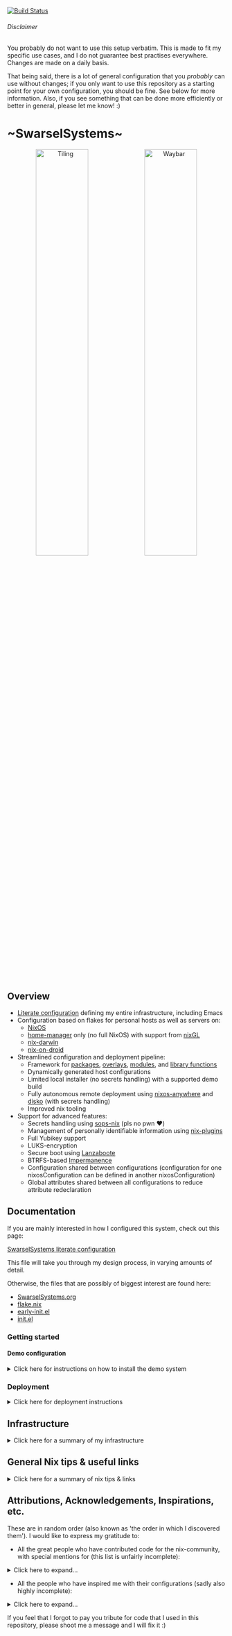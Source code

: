 [![Build Status](https://img.shields.io/endpoint.svg?url=https%3A%2F%2Factions-badge.atrox.dev%2FSwarsel%2F.dotfiles%2Fbadge%3Fref%3Dmain&style=flat&labelColor=11111b)](https://actions-badge.atrox.dev/Swarsel/.dotfiles/goto?ref=main)

###### Disclaimer

You probably do not want to use this setup verbatim. This is made to fit my specific use cases, and I do not guarantee best practises everywhere. Changes are made on a daily basis.

That being said, there is a lot of general configuration that you *probably* can use without changes; if you only want to use this repository as a starting point for your own configuration, you should be fine. See below for more information. Also, if you see something that can be done more efficiently or better in general, please let me know! :)

# \~SwarselSystems\~

<p align="center">
  <img src="https://i.imgur.com/bmgLNcu.png" width="49%" title="Tiling">
  <img src="https://i.imgur.com/0G7Be6e.png" width="49%" title="Waybar">
</p>

## Overview

- [Literate configuration](https://swarsel.github.io/.dotfiles/) defining my entire infrastructure, including Emacs
- Configuration based on flakes for personal hosts as well as servers on:
  - [NixOS](https://github.com/NixOS/nixpkgs)
  - [home-manager](https://github.com/nix-community/home-manager) only (no full NixOS) with support from [nixGL](https://github.com/nix-community/nixGL)
  - [nix-darwin](https://github.com/LnL7/nix-darwin)
  - [nix-on-droid](https://github.com/nix-community/nix-on-droid)
- Streamlined configuration and deployment pipeline:
  - Framework for [packages](https://github.com/Swarsel/.dotfiles/blob/main/pkgs/default.nix), [overlays](https://github.com/Swarsel/.dotfiles/blob/main/overlays/default.nix), [modules](https://github.com/Swarsel/.dotfiles/tree/main/modules), and [library functions](https://github.com/Swarsel/.dotfiles/tree/main/lib/default.nix)
  - Dynamically generated host configurations
  - Limited local installer (no secrets handling) with a supported demo build
  - Fully autonomous remote deployment using [nixos-anywhere](https://github.com/nix-community/nixos-anywhere) and [disko](https://github.com/nix-community/disko) (with secrets handling)
  - Improved nix tooling
- Support for advanced features:
  - Secrets handling using [sops-nix](https://github.com/Mic92/sops-nix) (pls no pwn ❤️)
  - Management of personally identifiable information using [nix-plugins](https://github.com/shlevy/nix-plugins)
  - Full Yubikey support
  - LUKS-encryption
  - Secure boot using [Lanzaboote](https://github.com/nix-community/lanzaboote)
  - BTRFS-based [Impermanence](https://github.com/nix-community/impermanence)
  - Configuration shared between configurations (configuration for one nixosConfiguration can be defined in another nixosConfiguration)
  - Global attributes shared between all configurations to reduce attribute redeclaration

## Documentation

If you are mainly interested in how I configured this system, check out this page:

[SwarselSystems literate configuration](https://swarsel.github.io/.dotfiles/)

This file will take you through my design process, in varying amounts of detail.

Otherwise, the files that are possibly of biggest interest are found here:

- [SwarselSystems.org](../SwarselSystems.org)
- [flake.nix](../flake.nix)
- [early-init.el](../files/emacs/early-init.el)
- [init.el](../files/emacs/init.el)


### Getting started

#### Demo configuration

<details>
  <summary>Click here for instructions on how to install the demo system</summary>

If you just want to see if this configuration is for you, run this command on any system that has `nix` installed:

``` shell
nix run --experimental-features 'nix-command flakes' github:Swarsel/.dotfiles#swarsel-rebuild -- -u <YOUR_USERNAME>
```

This will activate the `chaostheatre` configuration on your system, which is a de-facto mirror of my main configuration with secret-based settings removed.
Please keep in mind that this limited installer will make local changes to the cloned repository in order to be able to install it (otherwise the builder would fail at fetching my private secrets repository). As such, this should only be used to evaluate the system - if you want to use it longterm, you will need to create a fork and make some changes.
</details>

### Deployment

<details>
  <summary>Click here for deployment instructions</summary>

The deployment process for this configuration is mostly automated, there are only a few steps that are needed to be done manually. You can choose between a remote deployment strategy that is also able to deploy new age keys for sops for you and a local installer that will only install the system without any secret handling.

#### Remote deployment (recommended if you have at least one running system)

0) Fork this repo, and write your own host config at `hosts/nixos/<YOUR_CONFIG_NAME>/default.nix` (you can use one of the other configurations as a template. Also see https://github.com/Swarsel/.dotfiles/tree/main/modules for a list of all additional options). At the very least, you should replace the `secrets/` directory with your own secrets and replace the SSH public keys with your own ones (otherwise I will come visit you!🔓❤️). I personally recommend to use the literate configuration and `org-babel-tangle-file` in Emacs, but you can also simply edit the separate `.nix` files.
1) Have a system with `nix` available booted (this does not need to be installed, i.e. you can use a NixOS installer image; a custom minimal installer ISO can be built by running `just iso` in the root of this repo)
2) Make sure that your Yubikey is plugged in or that you have your SSH key available (and configured)
3) Run `swarsel-bootstrap -n <CONFIGURATION_NAME> -d <TARGET_IP>` on your existing system.
  - Alternatively (if you run this on a system that is not yet running this configuration), you can also run `nix run --experimental-features 'nix-command flakes' github:Swarsel/.dotfiles -- -n <CONFIGURATION_NAME> -d <TARGET_IP>` (this runs the same program as the command above).
4) Follow the installers instructions:
  - you will have to choose a disk encryption password (if you want that feature)
  - you will have to confirm once that the target system has rebooted
  - you will have to enter the root password once during the final system install
5) That should be it! The installer will take care of setting up disks, secrets, and the rest of the hardware configuration! You will still have to sign in manually to some webservices etc.

#### Local deployment (recommended for setting up the first system)

1) Boot the latest install ISO from this repository on an UEFI system.
2) Run `swarsel-install -n <CONFIGURATION_NAME>`
3) Reboot

Alternatively, to install this from any NixOS live ISO, run `nix run --experimental-features 'nix-command flakes' github:Swarsel/.dotfiles#install -- -n <CONFIGURATION_NAME>` at step 2.
</details>

## Infrastructure

<details>
  <summary>Click here for a summary of my infrastructure</summary>

### Programs

| Topic         | Program                         |
|---------------|---------------------------------|
|🐚 **Shell**   | [zsh](https://github.com/Swarsel/.dotfiles/tree/main/modules/home/common/zsh.nix)                            |
|🚪 **DM**      | [greetd](https://github.com/Swarsel/.dotfiles/tree/main/modules/nixos/common/login.nix)                         |
|🪟 **WM**      | [SwayFX](https://github.com/Swarsel/.dotfiles/tree/main/modules/home/common/sway.nix)                         |
|⛩️ **Bar**     | [Waybar](https://github.com/Swarsel/.dotfiles/tree/main/modules/home/common/waybar.nix)                         |
|✒️ **Editor**  | [Emacs](https://github.com/Swarsel/.dotfiles/tree/main/files/emacs/init.el)                          |
|🖥️ **Terminal**| [Kitty](https://github.com/Swarsel/.dotfiles/tree/main/modules/home/common/kitty.nix)                          |
|🚀 **Launcher**| [Fuzzel](https://github.com/Swarsel/.dotfiles/tree/main/modules/home/common/fuzzel.nix)                         |
|🚨 **Alerts**  | [Mako](https://github.com/Swarsel/.dotfiles/tree/main/modules/home/common/mako.nix)                           |
|🌐 **Browser** | [Firefox](https://github.com/Swarsel/.dotfiles/tree/main/modules/home/common/zsh.nix)                        |
|🎨 **Theme**   | [City-Lights (managed by stylix)](https://github.com/Swarsel/.dotfiles/tree/main/modules/home/common/sharedsetup.nix)|

### Services

| Topic                 | Program                         |
|-----------------------|---------------------------------|
|📖 **Books**           |  [Kavita](https://github.com/Swarsel/.dotfiles/tree/main/modules/nixos/server/kavita.nix)                         |
|📼 **Videos**          | [Jellyfin](https://github.com/Swarsel/.dotfiles/tree/main/modules/nixos/server/jellyfin.nix)                       |
|🎵 **Music**           | [Navidrome](https://github.com/Swarsel/.dotfiles/tree/main/modules/nixos/server/navidrome.nix) +  [Spotifyd](https://github.com/Swarsel/.dotfiles/tree/main/modules/nixos/server/spotifyd.nix) +  [MPD](https://github.com/Swarsel/.dotfiles/tree/main/modules/nixos/server/mpd.nix)  |
|🗨️ **Messaging**       | [Matrix](https://github.com/Swarsel/.dotfiles/tree/main/modules/nixos/server/matrix.nix)                         |
|📁 **Filesharing**     | [Nectcloud](https://github.com/Swarsel/.dotfiles/tree/main/modules/nixos/server/nextcloud.nix)                      |
|📷 **Photos**          | [Immich](https://github.com/Swarsel/.dotfiles/tree/main/modules/nixos/server/immich.nix)                         |
|📄 **Documents**       | [Paperless](https://github.com/Swarsel/.dotfiles/tree/main/modules/nixos/server/paperless.nix)                      |
|🔄 **File Sync**       | [Syncthing](https://github.com/Swarsel/.dotfiles/tree/main/modules/nixos/server/syncthing.nix)                      |
|💾 **Backups**         | [Restic](https://github.com/Swarsel/.dotfiles/tree/main/modules/nixos/server/restic.nix)                         |
|👁️ **Monitoring**      | [Grafana](https://github.com/Swarsel/.dotfiles/tree/main/modules/nixos/server/monitoring.nix)                        |
|🍴 **RSS**             | [FreshRss](https://github.com/Swarsel/.dotfiles/tree/main/modules/nixos/server/freshrss.nix)                       |
|🌳 **Git**             | [Forgejo](https://github.com/Swarsel/.dotfiles/tree/main/modules/nixos/server/forgejo.nix)                        |
|⚓ **Anki Sync**       | [Anki Sync Server](https://github.com/Swarsel/.dotfiles/tree/main/modules/nixos/server/ankisync.nix)               |
|🪪 **SSO**             | [Kanidm](https://github.com/Swarsel/.dotfiles/tree/main/modules/nixos/server/kanidm.nix) + [oauth2-proxy](https://github.com/Swarsel/.dotfiles/tree/main/modules/nixos/server/oauth2-proxy.nix)          |
|💸 **Finance**         | [Firefly-III](https://github.com/Swarsel/.dotfiles/tree/main/modules/nixos/server/firefly-iii.nix)                    |
|🃏 **Collections**     | [Koillection](https://github.com/Swarsel/.dotfiles/tree/main/modules/nixos/server/koillection.nix)                    |
|🗃️ **Shell History**   | [Atuin](https://github.com/Swarsel/.dotfiles/tree/main/modules/nixos/server/atuin.nix)                          |
|📅 **CalDav/CardDav**  | [Radicale](https://github.com/Swarsel/.dotfiles/tree/main/modules/nixos/server/radicale.nix)                       |
|↔️ **P2P Filesharing** | [Croc](https://github.com/Swarsel/.dotfiles/tree/main/modules/nixos/server/croc.nix)                           |
|✂️ **Paste Tool**      | [Microbin](https://github.com/Swarsel/.dotfiles/tree/main/modules/nixos/server/microbin.nix)                       |
|🔗 **Link Shortener**  | [Shlink](https://github.com/Swarsel/.dotfiles/tree/main/modules/nixos/server/shlink.nix)                          |

### Hosts

| Name               | Hardware                                            | Use                                                  |
|--------------------|-----------------------------------------------------|------------------------------------------------------|
|💻 **nbl-imba-2**   | Framework Laptop 16, AMD 7940HS, RX 7700S, 64GB RAM | Work laptop                                          |
|💻 **nbm-imba-166** | MacBook Pro 2016                                    | MacOS Sandbox                                        |
|🖥️ **winters**      | ASRock J4105-ITX, 32GB RAM                          | Main homeserver and data storgae                     |
|🖥️ **milkywell**         | Oracle Cloud: VM.Standard.E2.1.Micro                | Server for lightweight synchronization tasks         |
|🖥️ **moonside**     | Oracle Cloud: VM.Standard.A1.Flex, 4 OCPUs, 24GB RAM| Proxy for local services, some lightweight services  |
|📱 **magicant**     | Samsung Galaxy Z Flip 6                             | Phone                                                |
|💿 **drugstore**    | -                                                   | ISO installer configuration                          |
|❔ **chaotheatre**  | -                                                   | Demo config for checking out my configurtion         |
|❔ **toto**         | -                                                   | Helper configuration for bootstrapping a new system  |
|🏠 **Treehouse**         | -                                                   | Reference configuration for a home-manager only host |
</details>

## General Nix tips & useful links

<details>
  <summary>Click here for a summary of nix tips & links</summary>

- Below is a small list of tips that should be helpful if you are new to the nix ecosystem:

  - Temporarily install any package using `nix shell nixpkgs#<PACKAGE_NAME>` - this can be e.g. useful if you accidentally removed home-manager from your packages on a non-NixOS machine. Alternatively, use [comma](https://github.com/nix-community/comma)
    - More info on `nix [...]` commands: https://nixos.org/manual/nix/stable/command-ref/new-cli/nix
  - When you are trying to setup a new configuration part, [GitHub code search](https://github.com/search?q=language%3ANix&type=code) can really help you to find a working configuration. Just filter for `.nix` files and the options you are trying to set up.
  - getting packages at a different version than your target (or not packaged at all) can be done in most cases easily with fetchFromGithub (https://ryantm.github.io/nixpkgs/builders/fetchers/)
  - you can easily install old revisions of packages using https://lazamar.co.uk/nix-versions/. You can conveniently spawn a shell with a chosen package available using `vershell <NIXPKGS_REVISION> <PACKAGE>`. Just make sure to pick a revision that has flakes enabled, otherwise you will need the legacy way of spawning the shell (see the link for more info)

- These links are your best friends:
  - The nix documentation: https://nix.dev/
  - The nixpkgs reference manual: https://nixos.org/manual/nixpkgs/unstable/#buildpythonapplication-function
    - the [nixpkgs repository](https://github.com/NixOS/nixpkgs) - especially useful to look at the various READMEs that are in various places in the repository (find using GitHub code search) as well as the [issues](https://github.com/Swarsel/.dotfiles/issues) and [PRs](https://github.com/Swarsel/.dotfiles/pulls) pages
    - and the [nixpkgs Pull Request Tracker](https://nixpk.gs/pr-tracker.html)
  - The NixOS manual: https://nixos.org/manual/nixos/stable/
  - The NixOS package search: https://search.nixos.org/packages
    - and the nix package version search: https://lazamar.co.uk/nix-versions/
  - The NixOS option search https://search.nixos.org/options
  - [mipmip](https://github.com/mipmip)'s home-manager option search: https://mipmip.github.io/home-manager-option-search/
  - [Alan Pearce](https://alanpearce.eu/)'s nix-darwin search: https://searchix.alanpearce.eu/options/darwin/search (which supports all of the other versions as well :o)
  - For the above, you can use the CLI tool [manix](https://github.com/mlvzk/manix)
  - Nix function search: https://noogle.dev/
  - Search for nix-community options: https://search.nüschtos.de/
- But that is not all:
  - Some nix resources
    - A tour of Nix: https://nixcloud.io/tour/
    - The Nix One Pager: https://github.com/tazjin/nix-1p
    - another one page introduction: https://learnxinyminutes.com/nix/
    - a very short introduction to Nix features: https://zaynetro.com/explainix
    - introductory nix article: https://medium.com/@MrJamesFisher/nix-by-example-a0063a1a4c55
    - and another one: https://web.archive.org/web/20210121042658/https://ebzzry.io/en/nix/#nix
    - How to learn nix: https://ianthehenry.com/posts/how-to-learn-nix/
    - the Nix Cookbook: https://github.com/functionalops/nix-cookbook?tab=readme-ov-file
    - and the Nix Pills: https://nixos.org/guides/nix-pills/
  - Some resources on flakes
    - Why to use flakes and introduction to flakes: https://www.tweag.io/blog/2020-05-25-flakes/
    - The [NixOS & Flakes Book](https://nixos-and-flakes.thiscute.world/)
    - and [Wombat's book](https://mhwombat.codeberg.page/nix-book/)
    - or the [Zero to Nix series](https://zero-to-nix.com/)
    - Practical nix flakes article: https://serokell.io/blog/practical-nix-flakes
  - A bit on Overlays:
    - Overview on overlays: [Mastering Nixpkgs overlays article](https://nixcademy.com/posts/mastering-nixpkgs-overlays-techniques-and-best-practice/)
    - Some examples on best practises: [Do's and Don'ts of overlays](https://flyingcircus.io/news/detailsansicht/nixos-the-dos-and-donts-of-nixpkgs-overlays)
    - Blog article about overrides: https://bobvanderlinden.me/customizing-packages-in-nix/#using-modified-packages
  - Also useful is the [official NixOS Wiki](https://wiki.nixos.org/wiki/NixOS_Wiki)
    - there is also the [unofficial NixOS Wiki](https://nixos.wiki/) that tends to be a bit outdated, use with care
- Some resources for specific nix tools:
  - Flake output reference: https://nixos-and-flakes.thiscute.world/other-usage-of-flakes/outputs
  - You can find public repositories with modules at https://nur.nix-community.org/ (you should check what you are installing however):
    - I like to use this for rycee's firefox extensions: https://nur.nix-community.org/repos/rycee/
  - List of nerdfonts: https://github.com/NixOS/nixpkgs/blob/nixos-unstable/pkgs/data/fonts/nerd-fonts/manifests/fonts.json
  - Stylix configuration options: https://danth.github.io/stylix/
  - nix-on-droid options: https://nix-community.github.io/nix-on-droid/nix-on-droid-options.html#sec-options
- Very useful tools that are mostly not directly used in configuration but instead called on need:
  - Convert non-NixOS machines to NixOS using [nixos-infect](https://github.com/elitak/nixos-infect)
  - Create various installation media with [nixos-generators](https://github.com/nix-community/nixos-generators)
  - Remotely deploy NixOS using [nixos-anywhere](https://github.com/nix-community/nixos-anywhere)
- And a few links that are not directly nix-related, but may still serve you well:
  - List of pre-commit-hooks: https://devenv.sh/reference/options/#pre-commithooks
  - Waybar configuration: https://github.com/Alexays/Waybar/wiki
</details>

## Attributions, Acknowledgements, Inspirations, etc.

These are in random order (also known as 'the order in which I discovered them'). I would like to express my gratitude to:

- All the great people who have contributed code for the nix-community, with special mentions for (this list is unfairly incomplete):
<details>
  <summary>Click here to expand...</summary>

  - [guibou](https://github.com/guibou/)
  - [rycee](https://github.com/rycee)
  - [adisbladis](https://github.com/adisbladis)
  - [Mic92](https://github.com/Mic92/sops-nix)
  - [lassulus](https://github.com/lassulus)
  - [danth](https://github.com/danth/)
  - [LnL7](https://github.com/LnL7)
  - [t184256](https://github.com/t184256)
  - [bennofs](https://github.com/bennofs)
  - [Pandapip1](https://github.com/Pandapip1)
  - [zowoq](https://github.com/zowoq)
  - [numtide](https://github.com/numtide)
  - [hsjobeki](https://github.com/hsjobeki)
  - [blitz](https://github.com/blitz)
  - [RaitoBezarius](https://github.com/RaitoBezarius)
  - [nikstur](https://github.com/nikstur)
  - [talyz](https://github.com/talyz)
  - [infinisil](https://github.com/infinisil)
  - [zhaofengli](https://github.com/zhaofengli)
  - [Artturin](https://github.com/Artturin)
  - [oddlama](https://github.com/oddlama)
</details>

- All the people who have inspired me with their configurations (sadly also highly incomplete):
<details>
  <summary>Click here to expand...</summary>

  - [theSuess](https://github.com/theSuess) with their [home-manager](https://code.kulupu.party/thesuess/home-manager)
  - [hlissner](https://github.com/hlissner) with their [dotfiles](https://github.com/hlissner/dotfiles)
  - [drduh](https://github.com/drduh/YubiKey-Guide) with their [YubiKey-Guide](https://github.com/drduh/YubiKey-Guide)
  - [AntonHakansson](https://github.com/AntonHakansson) with their [nixos-config](https://github.com/AntonHakansson/nixos-config?tab=readme-ov-file)
  - [Guekka](https://github.com/Guekka/) with their [blog](https://guekka.github.io/)
  - [NotAShelf](https://github.com/NotAShelf) with their [nyx](https://github.com/NotAShelf/nyx)
  - [Misterio77](https://github.com/Misterio77) with their [nix-config](https://github.com/Misterio77/nix-config)
  - [0xdade](https://github.com/0xdade) with their [blog](https://0xda.de/blog/)
  - [EmergentMind](https://github.com/EmergentMind) with their [nix-config](https://github.com/EmergentMind/nix-config)
  - [librephoenix](https://github.com/librephoenix) with their [nixos-config](https://github.com/librephoenix/nixos-config)
  - [Xe](https://github.com/Xe) with their [blog](https://xeiaso.net/blog/)
  - [oddlama](https://github.com/oddlama) with their absolutely incredible [nix-config](https:/github.com/oddlama/nix-config)
</details>

If you feel that I forgot to pay you tribute for code that I used in this repository, please shoot me a message and I will fix it :)
